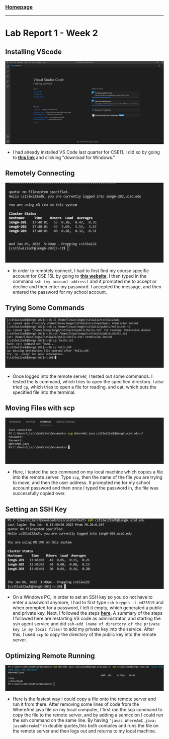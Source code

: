 
### **[Homepage](https://declaire.github.io/cse15l-lab-reports)**

---

# Lab Report 1 - Week 2

## Installing VScode

![Image](labreport1picture1.PNG)
* I had already installed VS Code last quarter for CSE11. I did so by going to **[this link](https://code.visualstudio.com/)** and clicking "download for Windows."

## Remotely Connecting

![Image](labreport1pic2.PNG)
* In order to remotely connect, I had to first find my course specific account for CSE 15L by going to **[this website](https://sdacs.ucsd.edu/~icc/index.php)**. I then typed in the command `ssh (my account address)` and it prompted me to accept or decline and then enter my password. I accepted the message, and then entered the password for my school account.

## Trying Some Commands

![Image](labreport1pic3.PNG)
* Once logged into the remote server, I tested out some commands. I tested the ls command, which tries to open the specified directory. I also tried `cp`, which tries to open a file for reading, and cat, which puts the specified file into the terminal.<br>

## Moving Files with scp

![Image](labreport1pic4.PNG)
* Here, I tested the scp command on my local machine which copies a file into the remote server. Type `scp`, then the name of the file you are trying to move, and then the user address. It prompted me for my school account password and then once I typed the password in, the file was successfully copied over.<br>

## Setting an SSH Key

![Image](labreport1pic5.PNG)
* On a Windows PC, in order to set an SSH key so you do not have to enter a password anymore, I had to first type `ssh-keygen -t ed25519` and when prompted for a password, I left it empty, which generated a public and private key. Next, I followed the steps **[here](https://docs.microsoft.com/en-us/windows-server/administration/openssh/openssh_keymanagement#user-key-generation)**. A summary of the steps I followed here are restarting VS code as administrator, and starting the ssh agent service and did `ssh-add (name of directory of the private key in my local files)` to add my private key into the service. After this, I used `scp` to copy the directory of the public key into the remote server.<br>

## Optimizing Remote Running

![Image](labreport1pic6.PNG)
* Here is the fastest way I could copy a file onto the remote server and run it from there. After removing some lines of code from the WhereAmI.java file on my local computer, I first ran the scp command to copy the file to the remote server, and by adding a semicolon I could run the ssh command on the same line. By having `"javac WhereAmI.java; javaWhereAmI"` in double quotes,this both compiles and runs the file on the remote server and then logs out and returns to my local machine.<br>

